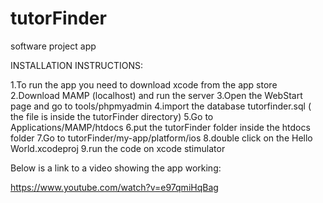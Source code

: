 # tutorFinder
software project app


INSTALLATION INSTRUCTIONS:

1.To run the app you need to download xcode from the app store
2.Download MAMP (localhost) and run the server
3.Open the WebStart page and go to tools/phpmyadmin
4.import the database tutorfinder.sql ( the file is inside the tutorFinder directory)
5.Go to Applications/MAMP/htdocs
6.put the tutorFinder folder inside the htdocs folder
7.Go to tutorFinder/my-app/platform/ios
8.double click on the Hello World.xcodeproj
9.run the code on xcode stimulator


Below is a link to a video showing the app working:

https://www.youtube.com/watch?v=e97qmiHqBag 

